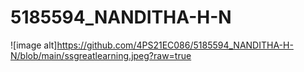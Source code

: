 # 5185594_NANDITHA-H-N
![image alt]https://github.com/4PS21EC086/5185594_NANDITHA-H-N/blob/main/ssgreatlearning.jpeg?raw=true


